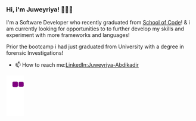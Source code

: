 ### Hi, i'm Juweyriya! 💁🏾‍♀️

I'm a Software Developer 
who recently graduated from [School of Code](https://schoolofcode.co.uk/)! & i am currently looking for opportunities to to further develop my skills and experiment with more frameworks and languages!



Prior the bootcamp i had just graduated from University with a degree in forensic Investigations!

- 📫 How to reach me:[LinkedIn:Juweyriya-Abdikadir](www.linkedin.com/in/juweyriya-abdikadir)

<!--

Here are some ideas to get you started:

- 🔭 I’m currently working on ...
- 🌱 I’m currently learning ...
- 👯 I’m looking to collaborate on ...
- 🤔 I’m looking for help with ...
- 💬 Ask me about ...
- 📫 How to reach me: www.linkedin.com/in/juweyriya-abdikadir

-->




![snake gif](https://github.com/juweyriya/juweyriya/blob/output/github-contribution-grid-snake.gif)

